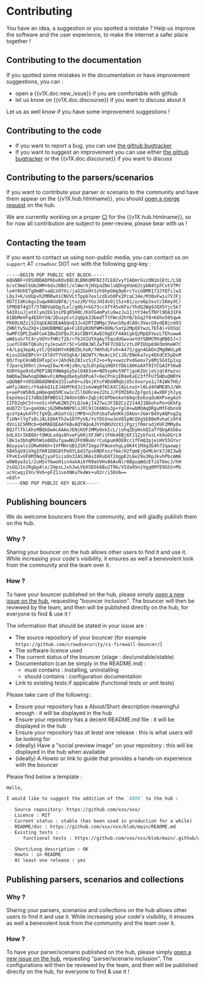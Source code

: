 # Contributing

You have an idea, a suggestion or you spotted a mistake ?
Help us improve the software and the user experience, to make the internet a safer place together !



## Contributing to the documentation

If you spotted some mistakes in the documentation or have improvement suggestions, you can :

 - open a {{v1X.doc.new_issue}} if you are comfortable with github
 - let us know on {{v1X.doc.discourse}} if you want to discuss about it

Let us as well know if you have some improvement suggestions !



## Contributing to the code

 - If you want to report a bug, you can use [the github bugtracker]({{v1X.crowdsec.bugreport}})
 - If you want to suggest an improvement you can use either [the github bugtracker]({{v1X.crowdsec.bugreport}}) or the {{v1X.doc.discourse}} if you want to discuss 


## Contributing to the parsers/scenarios

If you want to contribute your parser or scenario to the community and have them appear on the {{v1X.hub.htmlname}}, you should [open a merge request](https://github.com/crowdsecurity/hub/pulls) on the hub.

We are currently working on a proper [CI](https://en.wikipedia.org/wiki/Continuous_integration) for the {{v1X.hub.htmlname}}, so for now all contribution are subject to peer-review, please bear with us !

## Contacting the team

If you want to contact us using non-public media, you can contact us on `support` AT `crowdsec` DOT `net` with the following gpg-key :

```
-----BEGIN PGP PUBLIC KEY BLOCK-----
mQGNBF+VOSUBDADP6bxKDv88CdLBNhQMFNI37LE82vyfIAQmrGszON1m1EtL/LSQ
b/vC9mmlkUmJHM+bdxJ0BSl/xlWwrXjHVpaZNoluQDngVUe62cybN4tpFCvtVTMr
lo4Y0UhETgOmBFxaQLVd7Xc/jaSZGoHtSzh9hpGHg9pKrcYviG0MR173JYQfilw3
L8yJ+K/oUUpvh2MRRwXiCNUVLtTppb7oxlcdExb0Px2PcaC34e/M30xFwiu7VJFj
0D7IIdKs6gvZuqwkNSUBF8/jtuzzM/YGzJHIdvOj15z+81/o/e6p3xvY/IKmyXC/
1FMD8f4g5T/5fNDVq6QgJLel/g0bJ+kG75ccXfY45xKFo/YhdQ2Wg9JQX5Yjc5k7
5AI0iuJjatXlym2Ek1niPEqR5H0C/KXFG4mPyCu9wzJu11jtY34e5TNYl9DA31F6
81BbMmVFg4EbhYSN/2DuxpCvt2qQpk33bmdT7tFWcd2hYB/bSq2f8+K6ho50Sqwk
PK68LNZzi5ZXqGEAEQEAAbQnQ3Jvd2RTZWMgc3VwcG9ydCA8c3VwcG9ydEBjcm93
ZHNlYy5uZXQ+iQHUBBMBCgA+FiEEpRXNfWM+DON/Satp2MpQXYwzLTEFAl+VOSUC
GwMFCQPCZwAFCwkIBwIGFQoJCAsCBBYCAwECHgECF4AACgkQ2MpQXYwzLTEhuwwA
wWdsuSrTC4ryVOYnfHRcT2b/rfbJXIUYXqAy75qsdUGwvueYdYSBMCMXqRB65J+J
juofCF0kTQKuhjtyJezwUfr5C+Sd08JWlZwf9F7CO83/ztLOPIUUp69H3m9heW7C
+A/Lpq3epALytC/QSkDHYnKBBZbLhoR/7WXhdLFvh+A475/ggn4GAOnZMg8WULpR
Kisu1GbEBPcVr1Xl6VTYVX5ghA/1W2WTY/NxAcLhCiJO/ENeka7xy4EKdCE5pDxM
QO/fnpCHsWDIHTxpCx+JAhdkb2BIvzSiF2+o+9y+vwzcPxdGemx7y8MjSGXIp1xp
TJparq309nljh+wqI6w/K+NjzNn/qJL0tpGqiHQXtYDbi86KaAXT9IYCGAIP36w8
XUHYGgo0s6zMEP1NEFHWAgGy5elO403vm+NO5vpHv59FTjgoK2UcjeSjqtAYwzvc
bWQ6wZHwhoqD0WevFcAMmgdbebyOdPoA7+8eCPnkjER4eKxE23ffFU75HDuQNRYk
uQGNBF+VOSUBDADNHEm33IcwhO+uJQxjKtcF0DdAMqbjU5cXxeryo1i7A1WkTH5/
wHfyJAmtLrY4abkQ1LEJ4bMYKdJz2vmvWq0fKCAXC18yLnxU+l0Ld4tWME8hJ/Wh
p+aePsW5BdLpHQeqmQ5MCsw1cZllbURcee22hLJ/PIM2bRsZp7goSj4wXBFjhJyq
EepVmasI17dBbIBFWBSSIJW4UnSBk+Zqbj6C6PDmsket68qcEebsqduWXPxegAzh
IIFD2qhC5t+nn5i+hPwKZN5ZYLQJeAjI4Z7wi3FIBZCzZ214421BbohxPo+GKkFp
mUQ7ZrIa+goHXAcj6ZHMeNNP0lsJRl91lK6NVu3p+Ygl0+wbMOAqDRguMfFdbnV8
gcoYpAyk4YFCfgVQLuKGaYcGjcMP8+nZnPsbaTwbUKkjDAUo+JGmrB4XyAQPugZq
TiUN+lYgTs0cJALEQkKTh2w10TPyV6/YsYDSSnwJeVDIpNCQVg5EB0eRvhaCs9fd
dVni1C5RMcb+Q4MAEQEAAYkBvAQYAQoAJhYhBKUVzX1jPgzjf0mradjKUF2MMy0x
BQJflTklAhsMBQkDwmcAAAoJENjKUF2MMy0xkIcL/johqZbyHskQIaTfQUgASbbu
bdLXSrIkB8Ort9WULxdqs8hveFy6RjXFJWFitFHk46Bj6FJ1ZykfozL+k9uOGrL9
lBk1e3bhqMVhW1o00DufgawNU2FU9NuH/rCuGpum9DE0cc1fFmQ3pjeiHV55GYxr
BGuyyals1ORwK06h+1VFMHrGB12SR7Imgo7FWuexhgLyOK4t1MXg3E4h72qaowpj
5B45qG9jUXgIFKR1D8G8tPeDYLbd37pskNDFozzfAe/H2fqmEjQxMLHrk7J8I3wQ
FPvKIvUF8M3NqZjyaFSiisOn32AS3RAsI8RuD4T2XgpE2L6e29u3RpJkvhPbcAN6
w0W8yw3z1/2uHSvYbwoH1cn4akAikYR9aVVHv86AvNlr0BguqWdzEfiGT6mcJ/hH
2sGQJ1nJRgGpAlx/2HpsLJxhJwLVbXSDSk6Bu2T9G/VIda95niVgq6MfE9GSS+MS
ucVcwqjIXn/9V6+pFZ11soXNKuTk4Wx+uO2r/i5bVA==
=Edl+
-----END PGP PUBLIC KEY BLOCK-----
```


## Publishing bouncers

We do welcome bouncers from the community, and will gladly publish them on the hub.

### Why ?

Sharing your bouncer on the hub allows other users to find it and use it. While increasing your code's visibility, it ensures as well a benevolent look from the community and the team over it.

### How ?

To have your bouncer published on the hub, please simply [open a new issue on the hub](https://github.com/crowdsecurity/hub/issues/new), requesting "bouncer inclusion". The bouncer will then be reviewed by the team, and then will be published directly on the hub, for everyone to find & use it !


The information that should be stated in your issue are :

 - The source repository of your bouncer (for example `https://github.com/crowdsecurity/cs-firewall-bouncer/`)
 - The software licence used
 - The current status of the bouncer (stage : dev/unstable/stable)
 - Documentation (can be simply in the README.md) :
    - must contains : installing, uninstalling
    - should contains : configuration documentation 
 - Link to existing tests if applicable (functional tests or unit tests)

Please take care of the following :

 - Ensure your repository has a About/Short description meaningful enough : it will be displayed in the hub
 - Ensure your repository has a decent README.md file : it will be displayed in the hub
 - Ensure your repository has *at least* one release : this is what users will be looking for
 - (ideally) Have a "social preview image" on your repository : this will be displayed in the hub when available
 - (ideally) A Howto or link to guide that provides a hands-on experience with the bouncer


Please find below a template :

```markdown
Hello,

I would like to suggest the addition of the `XXXX` to the hub :

 - Source repository: https://github.com/xxx/xxx/
 - Licence : MIT
 - Current status : stable (has been used in production for a while)
 - README/doc : https://github.com/xxx/xxx/blob/main/README.md
 - Existing tests :
    - functional tests : https://github.com/xxx/xxx/blob/main/.github/workflows/tests.yml

 - Short/Long description : OK
 - Howto : in README
 - At least one release : yes

```

## Publishing parsers, scenarios and collections

### Why ?

Sharing your parsers, scenarios and collections on the hub allows other users to find it and use it. While increasing your code's visibility, it ensures as well a benevolent look from the community and the team over it.

### How ?

To have your parser/scenario published on the hub, please simply [open a new issue on the hub](https://github.com/crowdsecurity/hub/issues/new), requesting "parser/scenario inclusion". The configurations will then be reviewed by the team, and then will be published directly on the hub, for everyone to find & use it !

